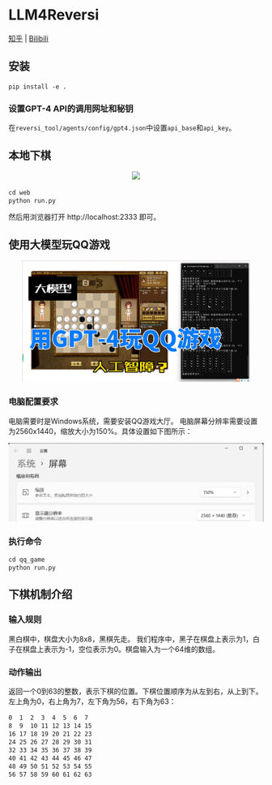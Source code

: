 # LLM4Reversi

[知乎](https://zhuanlan.zhihu.com/p/668878505) | [Bilibili](./)

## 安装

```commandline
pip install -e .
```

### 设置GPT-4 API的调用网址和秘钥

在`reversi_tool/agents/config/gpt4.json`中设置`api_base`和`api_key`。

## 本地下棋

<div align="center">
  <img width="800px" height="auto" src="docs/images/web.gif"></a>
</div>

```commandline
cd web
python run.py
```

然后用浏览器打开 http://localhost:2333 即可。

## 使用大模型玩QQ游戏

<div align="center">
    <a href="https://zhuanlan.zhihu.com/p/668878505"><img width="450px" height="auto" src="docs/images/qq_game.jpg"></a>
</div>

### 电脑配置要求

电脑需要时是Windows系统，需要安装QQ游戏大厅。
电脑屏幕分辨率需要设置为2560x1440，缩放大小为150%。具体设置如下图所示：
<div align="center">
    <img width="800px" height="auto" src="docs/images/screen.png">
</div>

### 执行命令

```commandline
cd qq_game
python run.py
``` 

## 下棋机制介绍

### 输入规则

黑白棋中，棋盘大小为8x8，黑棋先走。
我们程序中，黑子在棋盘上表示为1，白子在棋盘上表示为-1，空位表示为0。棋盘输入为一个64维的数组。

### 动作输出

返回一个0到63的整数，表示下棋的位置。下棋位置顺序为从左到右，从上到下。左上角为0，右上角为7，左下角为56，右下角为63：

```text
0  1  2  3  4  5  6  7
8  9  10 11 12 13 14 15
16 17 18 19 20 21 22 23
24 25 26 27 28 29 30 31
32 33 34 35 36 37 38 39
40 41 42 43 44 45 46 47
48 49 50 51 52 53 54 55
56 57 58 59 60 61 62 63
```

